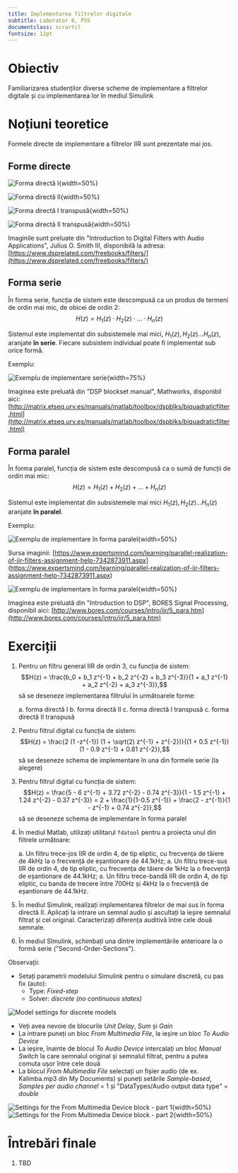 ```yaml
---
title: Implementarea filtrelor digitale
subtitle: Laborator 6, PSS
documentclass: scrartcl
fontsize: 12pt
---
```


# Obiectiv

Familiarizarea studenților diverse scheme de implementare a filtrelor digitale și
cu implementarea lor în mediul Simulink

# Noțiuni teoretice

Formele directe de implementare a filtrelor IIR sunt prezentate mai jos.

## Forme directe

![Forma directă I](img/DF1.png){width=50%}

![Forma directă II](img/DF2.png){width=50%}

![Forma directă I transpusă](img/DF1T.png){width=50%}

![Forma directă II transpusă](img/DF2T.png){width=50%}

Imaginile sunt preluate din "Introduction to Digital Filters with Audio Applications", Julius O. Smith III, disponibilă la adresa:
[https://www.dsprelated.com/freebooks/filters/](https://www.dsprelated.com/freebooks/filters/)

## Forma serie

În forma serie, funcția de sistem este descompusă ca un produs de termeni de ordin mai mic, de obicei de ordin 2:
$$H(z) = H_1(z) \cdot H_2(z) \cdot ... \cdot H_n(z)$$

Sistemul este implementat din subsistemele mai mici, $H_1(z), H_2(z) ... H_n(z)$, aranjate **în serie**.
Fiecare subsistem individual poate fi implementat sub orice formă.

Exemplu:

![Exemplu de implementare serie](img/SeriesForm.gif){width=75%}

Imaginea este preluată din "DSP blockset manual", Mathworks, disponibil aici:
[http://matrix.etseq.urv.es/manuals/matlab/toolbox/dspblks/biquadraticfilter.html](http://matrix.etseq.urv.es/manuals/matlab/toolbox/dspblks/biquadraticfilter.html)


## Forma paralel

În forma paralel, funcția de sistem este descompusă ca o sumă de funcții de ordin mai mic:
$$H(z) = H_1(z) + H_2(z) + ... + H_n(z)$$

Sistemul este implementat din subsistemele mai mici $H_1(z), H_2(z) ... H_n(z)$ aranjate **în paralel**.

Exemplu:

![Exemplu de implementare în forma paralel](img/ParallelForm.png){width=50%}

Sursa imaginii: [https://www.expertsmind.com/learning/parallel-realization-of-iir-filters-assignment-help-7342873911.aspx]
(https://www.expertsmind.com/learning/parallel-realization-of-iir-filters-assignment-help-7342873911.aspx)

![Exemplu de implementare în forma paralel](img/ParallelForm.gif){width=50%}

Imaginea este preluată din "Introduction to DSP", BORES Signal Processing, disponibil aici:
[http://www.bores.com/courses/intro/iir/5_para.htm](http://www.bores.com/courses/intro/iir/5_para.htm)



# Exerciții

1. Pentru un filtru general IIR de ordin 3, cu funcția de sistem: 
$$H(z) = \frac{b_0 + b_1 z^{-1} + b_2 z^{-2} + b_3 z^{-3}}{1 + a_1 z^{-1} + a_2 z^{-2} + a_3 z^{-3}},$$
să se deseneze implementarea filtrului în următoarele forme:

    a. forma directă I
    b. forma directă II
    c. forma directă I transpusă
    c. forma directă II transpusă

2. Pentru filtrul digital cu funcția de sistem: 
$$H(z) = \frac{2 (1 -z^{-1}) (1 + \sqrt(2) z^{-1} + z^{-2})}{(1 + 0.5 z^{-1}) (1 - 0.9 z^{-1} + 0.81 z^{-2}},$$
să se deseneze schema de implementare în una din formele serie (la alegere)

3. Pentru filtrul digital cu funcția de sistem: 
$$H(z) = \frac{5 - 6 z^{-1} + 3.72 z^{-2} - 0.74 z^{-3}}{1 - 1.5 z^{-1} + 1.24 z^{-2} - 0.37 z^{-3}} = 2 + \frac{1}{1-0.5 z^{-1}} + \frac{2 - z^{-1}}{1 - z^{-1} + 0.74 z^{-2}},$$
să se deseneze schema de implementare în forma paralel

1. În mediul Matlab, utilizați utilitarul `fdatool` pentru a proiecta unul din filtrele următoare:
    
    a. Un filtru trece-jos IIR de ordin 4, de tip eliptic, cu frecvența de tăiere de 4kHz la o frecvență de eșantionare de 44.1kHz;
    a. Un filtru trece-sus IIR de ordin 4, de tip eliptic, cu frecvența de tăiere de 1kHz la o frecvență de eșantionare de 44.1kHz;
    a. Un filtru trece-bandă IIR de ordin 4, de tip eliptic, cu banda de trecere între 700Hz și 4kHz la o frecvență de eșantionare de 44.1kHz.

1. În mediul Simulink, realizați implementarea filtrelor de mai sus în forma directă II. Aplicați la intrare un semnal audio și ascultați la ieșire
semnalul filtrat și cel original. Caracterizați diferența auditivă între cele două semnale.

1. În mediul SImulink, schimbați una dintre implementările anterioare la o formă serie ("Second-Order-Sections").

Observații:

- Setați parametrii modelului Simulink pentru o simulare discretă, cu pas fix (auto):
    - Type: *Fixed-step*
    - Solver: *discrete (no continuous states)*
    
![Model settings for discrete models](img/Simulink_Settings_Model.png)

- Veți avea nevoie de blocurile *Unit Delay*, *Sum* și *Gain*
- La intrare puneți un bloc *From Multimedia File*, la ieșire un bloc *To Audio Device*
- La ieșire, înainte de blocul *To Audio Device* intercalați un bloc *Manual Switch* la care semnalul original și semnalul filtrat, pentru a putea comuta ușor între cele două
- La blocul *From Multimedia File* selectați un fișier audio (de ex. Kalimba.mp3
din My Documents) și puneți setările *Sample-based*, *Samples per audio channel* = 1 
și "DataTypes/Audio output data type" = *double*

![Settings for the *From Multimedia Device* block - part 1](img/Simulink_Settings_FromMMDevice_1.png){width=50%}
![Settings for the *From Multimedia Device* block - part 2](img/Simulink_Settings_FromMMDevice_2.png){width=50%}


# Întrebări finale

1. TBD
